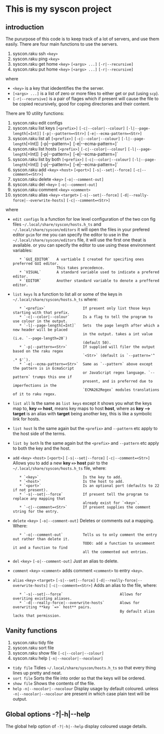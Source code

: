 This is my syscon project
=========================

## introduction

The pururpose of this code is to keep track of a lot of servers, and use them easily. There are four main functions  to use the servers.

 1. syscon.raku ssh `<key>` 
 1. syscon.raku ping `<key>` 
 1. syscon.raku get home `<key>` `[<args> ...]` `[-r|--recursive]`
 1. syscon.raku put home `<key>` `[<args> ...]` `[-r|--recursive]`
 
where 
 - `<key>`            is a key that idedentifies the the server. 
 - `[<args> ...]`     is a list of zero or more files to either get or put (using `scp`).
 - `[-r|--recursive]` is a pair of flages which if present will cause the file to be copied recursively,  good for coping directories and their content.


There are 10 utility functions:
 1. syscon.raku edit configs                                                                                                             
 1. syscon.raku list keys  `[<prefix>]`  `[-c|--color|--colour]` `[-l|--page-length[=Int]]` `[-p|--pattern=<Str>]` `[-e|--ecma-pattern=<Str>]`     
 1. syscon.raku list all  `[<prefix>]`  `[-c|--color|--colour]` `[-l|--page-length`[=Int]]` `[-p|--pattern=<Str>]` `[-e|--ecma-pattern=<Str>]`      
 1. syscon.raku list hosts  `[<prefix>]`  `[-c|--color|--colour]` `[-l|--page-length`[=Int]]` `[-p|--pattern=<Str>]` `[-e|--ecma-pattern=<Str>]`    
 1. syscon.raku list by both  `[<prefix>]`  `[-c|--color|--colour]` `[-l|--page-length`[=Int]]` `[-p|--pattern=<Str>]` `[-e|--ecma-pattern=<Str>]`  
 1. syscon.raku add `<key>` `<host>` `[<port>]`  `[-s|--set|--force]` `[-c|--comment=<Str>]`                                                       
 1. syscon.raku delete `<key>`   `[-o|--comment-out]`                                                                                        
 1. syscon.raku del `<key>`   `[-o|--comment-out]`                                                                                           
 1. syscon.raku comment `<key>` `<comment>`                                                                                                  
 1. syscon.raku alias `<key>` `<target>`   `[-s|--set|--force]` `[-d|--really-force|--overwrite-hosts]` `[-c|--comment=<Str>]`                      

where 
 - `edit configs`      Is a function for low level configuration of the two con fig files `~/.local/share/syscon/hosts.h_ts` and `~/.local/share/syscon/editors` it will open the files in your prefered editor `gvim` for me you can specify the editor to use in the `~/.local/share/syscon/editors` file,  it will use the first one theat is available. or you can specify the editor to use using these environment variables:

          * `GUI_EDITOR`   A vartiable I created for specifing ones preferred GUI editor.
                           This takes precedence.
          * `VISUAL`       A standard variable used to indicate a prefered editor.
          * `EDITOR`       Another standard variable to denote a preffered editor.

 - `list keys`         Is a function to list all or some of the keys in `~/.local/share/syscon/hosts.h_ts` where:

          * `<prefix>`                 If present only list those keys starting with that prefix.  
          * `-c|--color|--colour`      Is a flag to tell the program to use colour in the output.
          * `-l|--page-length[=Int]`   Sets  the page length after which a new header will be placed
                                       in the output. takes a int value (i.e. `--page-length=20`)
                                       (default 50).
          * `-p|--pattern=<Str>`       If supplied will filer the output based on the raku regex
                                       `<Str>` (default is `--pattern='^ .* $'`).
          * `-e|--ecma-pattern=<Str>`  Same as `--pattern` above except the pattern is in EcmaScript
                                       or JavaScript regex language. `--pattern` trumps this one if
                                       present, and is preferred due to imperfections in the
                                       `ECMA262Regex` modules translations of it to raku regex.

 - `list all`        Is the same as `list keys` except it shows you what the keys map to, **key `=>` host**, means key maps to host **host**,  where as **key --> target** is an alias with **target** being another key, this is like a symbolic link for hosts.
 - `list host`       Is the same again but the `<prefix>` and `--pattern` etc apply to the host side of the terms.
 - `list by both`    Is the same again but the `<prefix>` and `--pattern` etc apply to both the key and the host.
 - `add` `<key>` `<host>` `[<port>]`  `[-s|--set|--force]` `[-c|--comment=<Str>]`      Allows you to add a new **key `=>` host** pair to the `~/.local/share/syscon/hosts.h_ts` file,  where:

          * `<key>`                    Is the key to add.
          * `<host>`                   Is the host to add.
          * `<port>`                   Is an optional port (defaults to 22 if not present).
          * `-s|--set|--force`         If present tell the program to replace any mapping that
                                       already exist for `<key>`.
          * `-c|--comment=<Str>`       If present supplies the comment string for the entry.

 - `delete`  `<key>`   `[-o|--comment-out]`      Deletes or comments out a mapping. Where:

          * `-o|--comment-out`         Tells us to only comment the entry out rather than delete it.
                                       TODO: add a function to uncomment it and a function to find
                                       all the commented out entries.

 - `del` `<key>`   `[-o|--comment-out]`  Just an alias to delete.
 - `comment` `<key>` `<comment>`       adds comment `<comment>` to entry `<key>`.
 - `alias` `<key>` `<target>`   `[-s|--set|--force]` `[-d|--really-force|--overwrite-hosts]` `[-c|--comment=<Str>]`     Adds an alias to the file,  where:

          * `-s|--set|--force`                          Allows for overiting existing aliases.
          * `-d|--really-force|--overwrite-hosts`       Alows for overwriting **key `=>` host** pairs.
                                                        By default alias lacks that permission.


## Vanity functions

 1. syscon.raku tidy file                                                                                                                
 1. syscon.raku sort file                                                                                                                
 1. syscon.raku show file    `[-c|--color|--colour]`                                                                                       
 1. syscon.raku help    `[-n|--nocolor|--nocolour]` 


 - `tidy file`                            Tidies `~/.local/share/syscon/hosts.h_ts` so that every thing lines up pretty and neat.
 - `sort file`                            Sorts the file into order so that the keys will be ordered.
 - `show file`                            Shows the contents of the file.
 - `help` `-n|--nocolor|--nocolour`       Display usage by default coloured. unless `-n|--nocolor|--nocolour` are present in which case plain text will be output.


## Global options   -?|-h|--help

The global help option of `-?|-h|--help` display coloured usage details.


